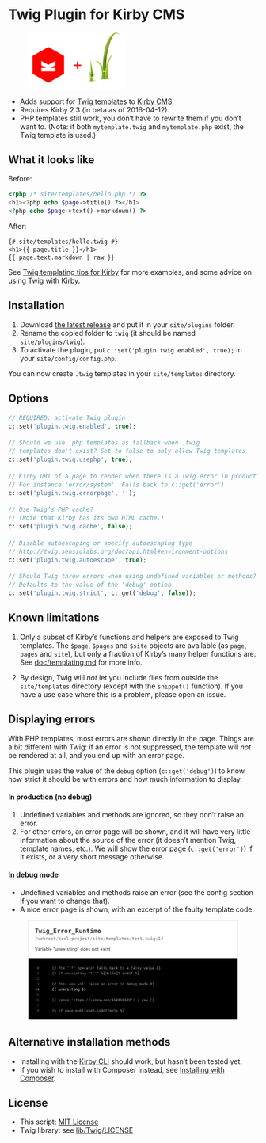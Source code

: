 Twig Plugin for Kirby CMS
=========================

<figure>
  <img src="doc/kirby-plus-twig.png" width="200" alt="">
</figure>

-   Adds support for [Twig templates](http://twig.sensiolabs.org/) to [Kirby CMS](https://getkirby.com/).
-   Requires Kirby 2.3 (in beta as of 2016-04-12).
-   PHP templates still work, you don’t have to rewrite them if you don’t want to. (Note: if both `mytemplate.twig` and `mytemplate.php` exist, the Twig template is used.)


## What it looks like

Before:

```php
<?php /* site/templates/hello.php */ ?>
<h1><?php echo $page->title() ?></h1>
<?php echo $page->text()->markdown() ?>
```

After:

```twig
{# site/templates/hello.twig #}
<h1>{{ page.title }}</h1>
{{ page.text.markdown | raw }}
```

See [Twig templating tips for Kirby](doc/templating.md) for more examples, and some advice on using Twig with Kirby.


## Installation

1. Download [the latest release](https://github.com/fvsch/kirby-twig/releases) and put it in your `site/plugins` folder.
2. Rename the copied folder to `twig` (it should be named `site/plugins/twig`).
3. To activate the plugin, put `c::set('plugin.twig.enabled', true);` in your `site/config/config.php`.

You can now create `.twig` templates in your `site/templates` directory.


## Options

```php
// REQUIRED: activate Twig plugin
c::set('plugin.twig.enabled', true);

// Should we use .php templates as fallback when .twig
// templates don't exist? Set to false to only allow Twig templates
c::set('plugin.twig.usephp', true);

// Kirby URI of a page to render when there is a Twig error in production
// For instance 'error/system'. Falls back to c::get('error').
c::set('plugin.twig.errorpage', '');

// Use Twig’s PHP cache?
// (Note that Kirby has its own HTML cache.)
c::set('plugin.twig.cache', false);

// Disable autoescaping or specify autoescaping type
// http://twig.sensiolabs.org/doc/api.html#environment-options
c::set('plugin.twig.autoescape', true);

// Should Twig throw errors when using undefined variables or methods?
// Defaults to the value of the 'debug' option
c::set('plugin.twig.strict', c::get('debug', false));
```


## Known limitations

1.  Only a subset of Kirby’s functions and helpers are exposed to Twig templates. The `$page`, `$pages` and `$site` objects are available (as `page`, `pages` and `site`), but only a fraction of Kirby’s many helper functions are. See [doc/templating.md](doc/templating.md) for more info.

2.  By design, Twig will *not* let you include files from outside the `site/templates` directory (except with the `snippet()` function). If you have a use case where this is a problem, please open an issue.


## Displaying errors

With PHP templates, most errors are shown directly in the page. Things are a bit different with Twig: if an error is not suppressed, the template will *not* be rendered at all, and you end up with an error page.

This plugin uses the value of the `debug` option (`c::get('debug')`) to know how strict it should be with errors and how much information to display.

#### In production (no debug)

1.  Undefined variables and methods are ignored, so they don’t raise an error.
2.  For other errors, an error page will be shown, and it will have very little information about the source of the error (it doesn’t mention Twig, template names, etc.). We will show the error page (`c::get('error')`) if it exists, or a very short message otherwise.

#### In debug mode

-   Undefined variables and methods raise an error (see the config section if you want to change that).
-   A nice error page is shown, with an excerpt of the faulty template code.

<figure>
    <img src="doc/errorpage.png" width="770" alt="">
</figure>


## Alternative installation methods

-   Installing with the [Kirby CLI](https://github.com/getkirby/cli) should work, but hasn’t been tested yet.
-   If you wish to install with Composer instead, see [Installing with Composer](doc/composer.md).


## License

-   This script: [MIT License](LICENSE)
-   Twig library: see [lib/Twig/LICENSE](lib/Twig/LICENSE)
